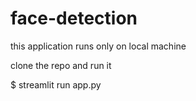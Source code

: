 # face-detection

this application runs only on local machine 

clone the repo and run it

$ streamlit run app.py
